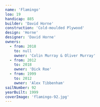 ```yaml
---
name: 'Flamingo'
loa: 19
handicap: 885
builder: 'David Horne'
construction: 'Cold-moulded Plywood'
design: 'Horne'
designer: 'David Horne'
owners:
  - from: 2018
    to: null
    owner: 'Colin Murray & Oliver Murray'
  - from: 2012
    to: 2018
    owner: 'Dick Roe'
  - from: 1999
    to: 2012
    owner: 'Alex Tibbenham'
sailNumber: 92
yearBuilt: 1999
coverImage: 'flamingo-92.jpg'
---
```

